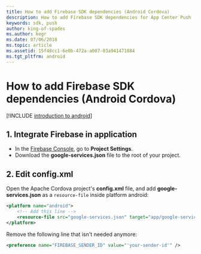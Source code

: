 ```yaml
---
title: How to add Firebase SDK dependencies (Android Cordova)
description: How to add Firebase SDK dependencies for App Center Push (Android Cordova)
keywords: sdk, push
author: king-of-spades
ms.author: kegr
ms.date: 07/06/2018
ms.topic: article
ms.assetid: 15f48cc1-6e0b-472a-a007-03a941471884
ms.tgt_pltfrm: android
---
```


# How to add Firebase SDK dependencies (Android Cordova)

[!INCLUDE [introduction to android](includes/introduction-android.md)]

## 1. Integrate Firebase in application

- In the [Firebase Console](https://console.firebase.google.com), go to **Project Settings**.
- Download the **google-services.json** file to the root of your project.

## 2. Edit config.xml

Open the Apache Cordova project's **config.xml** file, and add **google-services.json** as a `resource-file` inside platform android:

```xml
<platform name="android">
    <!-- Add this line -->
    <resource-file src="google-services.json" target="app/google-services.json" />
</platform>
```

Remove the following line that isn't needed anymore:

```xml
<preference name="FIREBASE_SENDER_ID" value="'your-sender-id'" />
```
